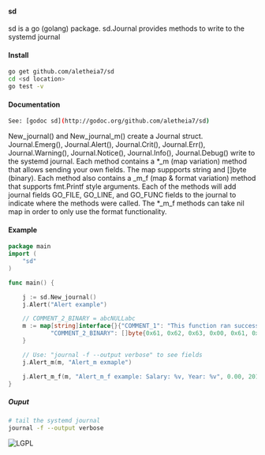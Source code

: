 #### sd 
sd is a go (golang) package. sd.Journal provides methods to write to the systemd journal

#### Install 
```bash
go get github.com/aletheia7/sd
cd <sd location>
go test -v
```

#### Documentation
```bash
See: [godoc sd](http://godoc.org/github.com/aletheia7/sd) 
```

New_journal() and New_journal_m() create a Journal struct. Journal.Emerg(), Journal.Alert(), Journal.Crit(), Journal.Err(), Journal.Warning(), Journal.Notice(), Journal.Info(), Journal.Debug() write to the systemd journal. Each method contains a *_m (map variation) method that allows sending your own fields. The map suppports string and []byte (binary). Each method also contains a _m_f (map & format variation) method that supports fmt.Printf style arguments. Each of the methods will add journal fields GO_FILE, GO_LINE, and GO_FUNC fields to the journal to indicate where the methods were called. The *_m_f methods can take nil map in order to only use the format functionality.
#### Example

```go
package main
import (
	"sd"
)

func main() {

	j := sd.New_journal()
	j.Alert("Alert example")

	// COMMENT_2_BINARY = abcNULLabc
	m := map[string]interface{}{"COMMENT_1": "This function ran successfully",
			"COMMENT_2_BINARY": []byte{0x61, 0x62, 0x63, 0x00, 0x61, 0x62, 0x63},
	}

	// Use: "journal -f --output verbose" to see fields
	j.Alert_m(m, "Alert_m exmaple")

	j.Alert_m_f(m, "Alert_m_f example: Salary: %v, Year: %v", 0.00, 2014)
}
```
##### Ouput
```bash
# tail the systemd journal 
journal -f --output verbose
```

![LGPL](http://www.gnu.org/graphics/lgplv3-147x51.png)

